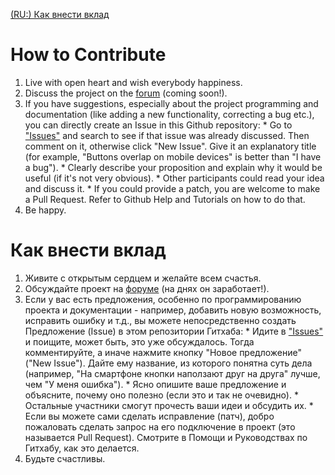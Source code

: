 [(RU:) Как внести вклад](#Как-внести-вклад)

# How to Contribute

  1. Live with open heart and wish everybody happiness.
  2. Discuss the project on the [forum](https://forum.obschy.ru) (coming soon!).
  3. If you have suggestions, especially about the project programming and documentation (like adding a new functionality, correcting a bug etc.), you can directly create an Issue in this Github repository:
    * Go to ["Issues"](https://github.com/chang-zhao/obschy/issues) and search to see if that issue was already discussed. Then comment on it, otherwise click "New Issue". Give it an explanatory title (for example, "Buttons overlap on mobile devices" is better than "I have a bug").
    * Clearly describe your proposition and explain why it would be useful (if it's not very obvious).
    * Other participants could read your idea and discuss it.
    * If you could provide a patch, you are welcome to make a Pull Request. Refer to Github Help and Tutorials on how to do that.
  4. Be happy.

# Как внести вклад

  1. Живите с открытым сердцем и желайте всем счастья.
  2. Обсуждайте проект на [форуме](https://forum.obschy.ru) (на днях он заработает!).
  3. Если у вас есть предложения, особенно по программированию проекта и документации - например, добавить новую возможность, исправить ошибку и т.д., вы можете непосредственно создать Предложение (Issue) в этом репозитории Гитхаба:
    * Идите в ["Issues"](https://github.com/chang-zhao/obschy/issues) и поищите, может быть, это уже обсуждалось. Тогда комментируйте, а иначе нажмите кнопку "Новое предложение" ("New Issue"). Дайте ему название, из которого понятна суть дела (например, "На смартфоне кнопки наползают друг на друга" лучше, чем "У меня ошибка").
    * Ясно опишите ваше предложение и объясните, почему оно полезно (если это и так не очевидно).
    * Остальные участники смогут прочесть ваши идеи и обсудить их.
    * Если вы можете сами сделать исправление (патч), добро пожаловать сделать запрос на его подключение в проект (это называется Pull Request). Смотрите в Помощи и Руководствах по Гитхабу, как это делается.
  4. Будьте счастливы.
